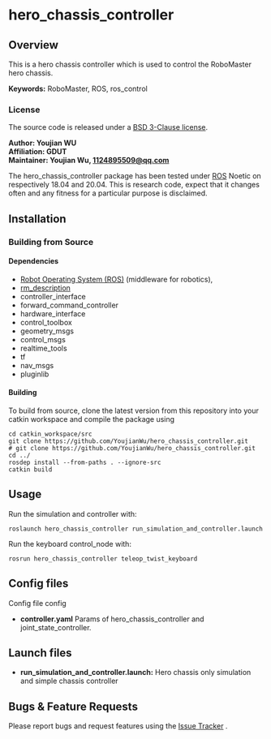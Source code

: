 # hero_chassis_controller

## Overview

This is a hero chassis controller which is used to control the RoboMaster
hero chassis.

**Keywords:** RoboMaster, ROS, ros_control

### License

The source code is released under a [BSD 3-Clause license](LICENSE).

**Author: Youjian WU<br />
Affiliation: GDUT<br />
Maintainer: Youjian Wu, 1124895509@qq.com**

The hero_chassis_controller package has been tested under [ROS] Noetic on respectively 18.04 and 20.04. This is
research code, expect that it changes often and any fitness for a particular purpose is disclaimed.

## Installation

### Building from Source

#### Dependencies

- [Robot Operating System (ROS)](http://wiki.ros.org) (middleware for robotics),
- [rm_description](https://github.com/gdut-dynamic-x/rm_description)
- controller_interface
- forward_command_controller
- hardware_interface
- control_toolbox
- geometry_msgs
- control_msgs
- realtime_tools
- tf
- nav_msgs
- pluginlib

#### Building

To build from source, clone the latest version from this repository into your catkin workspace and compile the package
using

	cd catkin_workspace/src
	git clone https://github.com/YoujianWu/hero_chassis_controller.git
	# git clone https://github.com/YoujianWu/hero_chassis_controller.git
	cd ../
	rosdep install --from-paths . --ignore-src
	catkin build

## Usage

Run the simulation and controller with:

	roslaunch hero_chassis_controller run_simulation_and_controller.launch

Run the keyboard control_node with:

```
rosrun hero_chassis_controller teleop_twist_keyboard
```

## Config files

Config file config

* **controller.yaml**  Params of hero_chassis_controller and joint_state_controller.

## Launch files

* **run_simulation_and_controller.launch:** Hero chassis only simulation and simple chassis controller

## Bugs & Feature Requests

Please report bugs and request features using
the [Issue Tracker](https://github.com/gdut-dynamic-x/simple_chassis_controller/issues)
.

[ROS]: http://www.ros.org
